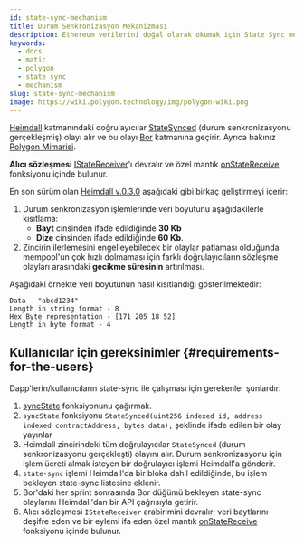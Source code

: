 ```yaml
---
id: state-sync-mechanism
title: Durum Senkronizasyon Mekanizması
description: Ethereum verilerini doğal olarak okumak için State Sync mekanizması
keywords:
  - docs
  - matic
  - polygon
  - state sync
  - mechanism
slug: state-sync-mechanism
image: https://wiki.polygon.technology/img/polygon-wiki.png
---
```


[Heimdall](/docs/maintain/glossary.md#heimdall) katmanındaki doğrulayıcılar [StateSynced](https://github.com/maticnetwork/contracts/blob/a4c26d59ca6e842af2b8d2265be1da15189e29a4/contracts/root/stateSyncer/StateSender.sol#L24) (durum senkronizasyonu gerçekleşmiş) olayı alır ve bu olayı [Bor](/docs/maintain/glossary.md#bor) katmanına geçirir. Ayrıca bakınız [Polygon Mimarisi](/docs/pos/polygon-architecture).

**Alıcı sözleşmesi** [IStateReceiver](https://github.com/maticnetwork/genesis-contracts/blob/master/contracts/IStateReceiver.sol)'ı devralır ve özel mantık [onStateReceive](https://github.com/maticnetwork/genesis-contracts/blob/05556cfd91a6879a8190a6828428f50e4912ee1a/contracts/IStateReceiver.sol#L5) fonksiyonu içinde bulunur.

En son sürüm olan [Heimdall v.0.3.0](https://github.com/maticnetwork/heimdall/releases/tag/v0.3.0) aşağıdaki gibi birkaç geliştirmeyi içerir:
1. Durum senkronizasyon işlemlerinde veri boyutunu aşağıdakilerle kısıtlama:
    * **Bayt** cinsinden ifade edildiğinde **30 Kb**
    * **Dize** cinsinden ifade edildiğinde **60 Kb**.
2. Zincirin ilerlemesini engelleyebilecek bir olaylar patlaması olduğunda mempool'un çok hızlı dolmaması için farklı doğrulayıcıların sözleşme olayları arasındaki **gecikme süresinin** artırılması.

Aşağıdaki örnekte veri boyutunun nasıl kısıtlandığı gösterilmektedir:

```
Data - "abcd1234"
Length in string format - 8
Hex Byte representation - [171 205 18 52]
Length in byte format - 4
```

## Kullanıcılar için gereksinimler {#requirements-for-the-users}

Dapp'lerin/kullanıcıların state-sync ile çalışması için gerekenler şunlardır:

1. [syncState](https://github.com/maticnetwork/contracts/blob/19163ddecf91db17333859ae72dd73c91bee6191/contracts/root/stateSyncer/StateSender.sol#L33) fonksiyonunu çağırmak.
2. `syncState` fonksiyonu `StateSynced(uint256 indexed id, address indexed contractAddress, bytes data);` şeklinde ifade edilen bir olay yayınlar
3. Heimdall zincirindeki tüm doğrulayıcılar `StateSynced` (durum senkronizasyonu gerçekleşti) olayını alır. Durum senkronizasyonu için işlem ücreti almak isteyen bir doğrulayıcı işlemi Heimdall'a gönderir.
4. `state-sync` işlemi Heimdall'da bir bloka dahil edildiğinde, bu işlem bekleyen state-sync listesine eklenir.
5. Bor'daki her sprint sonrasında Bor düğümü bekleyen state-sync olaylarını Heimdall'dan bir API çağrısıyla getirir.
6. Alıcı sözleşmesi `IStateReceiver` arabirimini devralır; veri baytlarını deşifre eden ve bir eylemi ifa eden özel mantık [onStateReceive](https://github.com/maticnetwork/genesis-contracts/blob/master/contracts/IStateReceiver.sol) fonksiyonu içinde bulunur.
